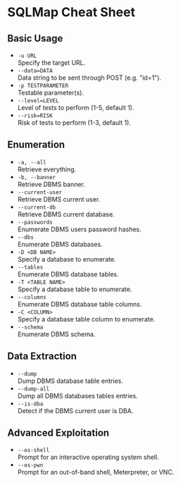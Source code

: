 # SQLMap Cheat Sheet

## Basic Usage
- `-u URL`  
  Specify the target URL.
- `--data=DATA`  
  Data string to be sent through POST (e.g. "id=1").
- `-p TESTPARAMETER`  
  Testable parameter(s).
- `--level=LEVEL`  
  Level of tests to perform (1-5, default 1).
- `--risk=RISK`  
  Risk of tests to perform (1-3, default 1).

## Enumeration
- `-a, --all`  
  Retrieve everything.
- `-b, --banner`  
  Retrieve DBMS banner.
- `--current-user`  
  Retrieve DBMS current user.
- `--current-db`  
  Retrieve DBMS current database.
- `--passwords`  
  Enumerate DBMS users password hashes.
- `--dbs`  
  Enumerate DBMS databases.
- `-D <DB NAME>`  
  Specify a database to enumerate.
- `--tables`  
  Enumerate DBMS database tables.
- `-T <TABLE NAME>`  
  Specify a database table to enumerate.
- `--columns`  
  Enumerate DBMS database table columns.
- `-C <COLUMN>`  
  Specify a database table column to enumerate.
- `--schema`  
  Enumerate DBMS schema.

## Data Extraction
- `--dump`  
  Dump DBMS database table entries.
- `--dump-all`  
  Dump all DBMS databases tables entries.
- `--is-dba`  
  Detect if the DBMS current user is DBA.

## Advanced Exploitation
- `--os-shell`  
  Prompt for an interactive operating system shell.
- `--os-pwn`  
  Prompt for an out-of-band shell, Meterpreter, or VNC.
